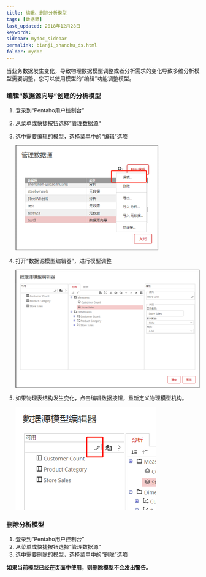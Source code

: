 ```yaml
---
title: 编辑、删除分析模型
tags: [数据源]
last_updated: 2018年12月28日
keywords: 
sidebar: mydoc_sidebar
permalink: bianji_shanchu_ds.html
folder: mydoc
---
```


当业务数据发生变化，导致物理数据模型调整或者分析需求的变化导致多维分析模型需要调整，您可以使用模型的“编辑”功能调整模型。

### 编辑“数据源向导”创建的分析模型

1. 登录到“Pentaho用户控制台”

2. 从菜单或快捷按钮选择”管理数据源“

3. 选中需要编辑的模型，选择菜单中的“编辑”选项

   <img src="../../../images/image-20191203153923485.png" alt="image-20191203153923485" style="zoom:67%;" />

4. 打开“数据源模型编辑器”，进行模型调整

   ![image-20191203154115691](../../../images/image-20191203154115691.png)

5. 如果物理表结构发生变化，点击编辑数据按钮，重新定义物理模型机构。

   ![image-20191203154257112](../../../images/image-20191203154257112.png)

### 删除分析模型

1. 登录到“Pentaho用户控制台”
2. 从菜单或快捷按钮选择”管理数据源“
3. 选中需要删除的模型，选择菜单中的“删除”选项

**如果当前模型已经在页面中使用，则删除模型不会发出警告。**


